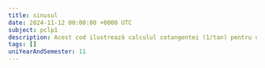 ```yaml
---
title: sinusul
date: 2024-11-12 00:00:00 +0000 UTC
subject: pclp1
description: Acest cod ilustrează calculul cotangentei (1/tan) pentru unghiuri specifice (0, 30, 45, 60, 90 grade), evidențiind conversia radiani-grade și comportamentul la limite al funcțiilor trigonometrice.
tags: []
uniYearAndSemester: 11
---
```



